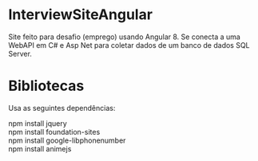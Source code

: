# InterviewSiteAngular  
  
Site feito para desafio (emprego) usando Angular 8. Se conecta a uma WebAPI em C# e Asp Net para coletar dados de um banco de dados SQL Server.  
  
# Bibliotecas  
  
Usa as seguintes dependências:  
  
npm install jquery  
npm install foundation-sites  
npm install google-libphonenumber  
npm install animejs  
